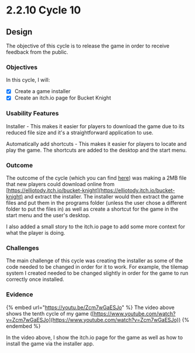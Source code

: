 # 2.2.10 Cycle 10

## Design

The objective of this cycle is to release the game in order to receive feedback from the public.

### Objectives

In this cycle, I will:

* [x] Create a game installer
* [x] Create an itch.io page for Bucket Knight

### Usability Features

Installer - This makes it easier for players to download the game due to its reduced file size and it's a straightforward application to use.

Automatically add shortcuts - This makes it easier for players to locate and play the game. The shortcuts are added to the desktop and the start menu.

### Outcome

The outcome of the cycle (which you can find [here](https://github.com/Marling-CS-Projects/ODY-ELLIOT-Project/tree/main)) was making a 2MB file that new players could download online from [https://elliotody.itch.io/bucket-knight](https://elliotody.itch.io/bucket-knight) and extract the installer. The installer would then extract the game files and put them in the programs folder (unless the user chose a different folder to put the files in) as well as create a shortcut for the game in the start menu and the user's desktop.

I also added a small story to the itch.io page to add some more context for what the player is doing.

### Challenges

The main challenge of this cycle was creating the installer as some of the code needed to be changed in order for it to work. For example, the tilemap system I created needed to be changed slightly in order for the game to run correctly once installed.

### Evidence

{% embed url="https://youtu.be/Zcm7wGaESJo" %}
The video above shows the tenth cycle of my game ([https://www.youtube.com/watch?v=Zcm7wGaESJo](https://www.youtube.com/watch?v=Zcm7wGaESJo))
{% endembed %}

In the video above, I show the itch.io page for the game as well as how to install the game via the installer app.
